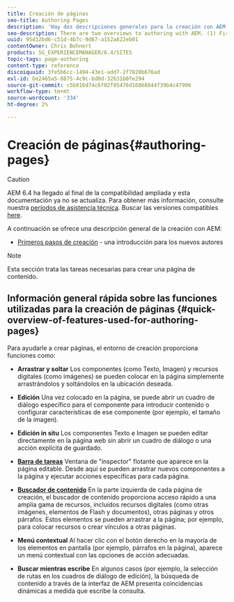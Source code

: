 ```yaml
---
title: Creación de páginas
seo-title: Authoring Pages
description: 'Hay dos descripciones generales para la creación con AEM. (1) Primeros pasos de creación: introducción para nuevos autores, y (2) Guía rápida para la creación de páginas: una guía rápida (de alto nivel) sobre las principales acciones.'
seo-description: There are two overviews to authoring with AEM. (1) First Steps for Authors - an introduction for new authors, and (2) Quick Guide to Authoring Pages - a quick guide (high-level) to the main actions.
uuid: 95d12bd6-c51d-4b7c-9d67-a152a822eb01
contentOwner: Chris Bohnert
products: SG_EXPERIENCEMANAGER/6.4/SITES
topic-tags: page-authoring
content-type: reference
discoiquuid: 3fe5b6cc-1494-43e1-add7-2f7828b676ad
exl-id: be2465a5-8875-4c9c-bd0d-32631b0fe294
source-git-commit: c5b816d74c6f02f85476d16868844f39b4c47996
workflow-type: tm+mt
source-wordcount: '334'
ht-degree: 2%

---
```


# Creación de páginas{#authoring-pages}

>[!CAUTION]
>
>AEM 6.4 ha llegado al final de la compatibilidad ampliada y esta documentación ya no se actualiza. Para obtener más información, consulte nuestra [períodos de asistencia técnica](https://helpx.adobe.com/es/support/programs/eol-matrix.html). Buscar las versiones compatibles [here](https://experienceleague.adobe.com/docs/).

A continuación se ofrece una descripción general de la creación con AEM:

* [Primeros pasos de creación](/help/sites-classic-ui-authoring/classic-page-author-first-steps.md) - una introducción para los nuevos autores

>[!NOTE]
>
>Esta sección trata las tareas necesarias para crear una página de contenido. <!-- There are many additional features closely related to page authoring, these are covered under [Site and Page Features](/sites-classic-ui-authoring/classic-feature.md). -->

## Información general rápida sobre las funciones utilizadas para la creación de páginas {#quick-overview-of-features-used-for-authoring-pages}

Para ayudarle a crear páginas, el entorno de creación proporciona funciones como:

* **Arrastrar y soltar**
Los componentes (como Texto, Imagen) y recursos digitales (como imágenes) se pueden colocar en la página simplemente arrastrándolos y soltándolos en la ubicación deseada.

* **Edición**
Una vez colocado en la página, se puede abrir un cuadro de diálogo específico para el componente para introducir contenido o configurar características de ese componente (por ejemplo, el tamaño de la imagen).

* **Edición in situ**
Los componentes Texto e Imagen se pueden editar directamente en la página web sin abrir un cuadro de diálogo o una acción explícita de guardado.

* **[Barra de tareas](/help/sites-classic-ui-authoring/classic-page-author-env-tools.md#sidekickclassicui)**
Ventana de &quot;inspector&quot; flotante que aparece en la página editable. Desde aquí se pueden arrastrar nuevos componentes a la página y ejecutar acciones específicas para cada página.

* **[Buscador de contenido](/help/sites-classic-ui-authoring/classic-page-author-env-tools.md#thecontentfinderclassicui)**
En la parte izquierda de cada página de creación, el buscador de contenido proporciona acceso rápido a una amplia gama de recursos, incluidos recursos digitales (como otras imágenes, elementos de Flash y documentos), otras páginas y otros párrafos. Estos elementos se pueden arrastrar a la página; por ejemplo, para colocar recursos o crear vínculos a otras páginas.

* **Menú contextual**
Al hacer clic con el botón derecho en la mayoría de los elementos en pantalla (por ejemplo, párrafos en la página), aparece un menú contextual con las opciones de acción adecuadas.

* **Buscar mientras escribe**
En algunos casos (por ejemplo, la selección de rutas en los cuadros de diálogo de edición), la búsqueda de contenido a través de la interfaz de AEM presenta coincidencias dinámicas a medida que escribe la consulta.
